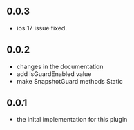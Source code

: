 ## 0.0.3
* ios 17 issue fixed.
## 0.0.2

* changes in the documentation
* add isGuardEnabled value
* make SnapshotGuard methods Static
## 0.0.1

* the inital implementation for this plugin
